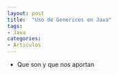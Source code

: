 ```yaml
---
layout: post
title:  "Uso de Genericos en Java"
tags:
- Java
categories:
- Articulos
---
```

- Que son y que nos aportan